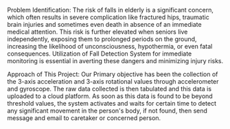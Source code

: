Problem Identification: 
The risk of falls in elderly is a significant concern, which often results in severe complication like fractured hips, traumatic brain injuries and sometimes even death in absence of an immediate medical attention. This risk is further elevated when seniors live independently, exposing them to prolonged periods on the ground, increasing the likelihood of unconsciousness, hypothermia, or even fatal consequences. Utilization of Fall Detection System for immediate monitoring is essential in averting these dangers and minimizing injury risks.

Approach of This Project:
Our Primary objective has been the collection of the 3-axis acceleration and 3-axis rotational values through accelerometer and gyroscope. The raw data collected is then tabulated and this data is uploaded to a cloud platform. As soon as this data is found to be beyond threshold values, the system activates and waits for certain time to detect any significant movement in the person's body, if not found, then send message and email to caretaker or concerned person. 
